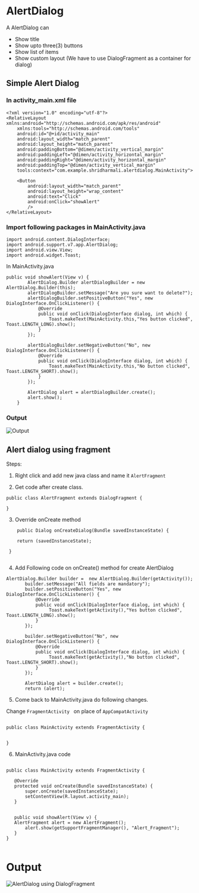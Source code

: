 # AlertDialog

A AlertDialog can

- Show title 
- Show upto three(3) buttons
- Show list of items
- Show custom layout (We have to use DialogFragment as a container for dialog)

## Simple Alert Dialog
### In  activity_main.xml file 

```
<?xml version="1.0" encoding="utf-8"?>
<RelativeLayout xmlns:android="http://schemas.android.com/apk/res/android"
    xmlns:tools="http://schemas.android.com/tools"
    android:id="@+id/activity_main"
    android:layout_width="match_parent"
    android:layout_height="match_parent"
    android:paddingBottom="@dimen/activity_vertical_margin"
    android:paddingLeft="@dimen/activity_horizontal_margin"
    android:paddingRight="@dimen/activity_horizontal_margin"
    android:paddingTop="@dimen/activity_vertical_margin"
    tools:context="com.example.shridharmali.alertdialog.MainActivity">

    <Button
        android:layout_width="match_parent"
        android:layout_height="wrap_content"
        android:text="Click"
        android:onClick="showAlert"
        />
</RelativeLayout>

```

### Import following packages in MainActivity.java

```
import android.content.DialogInterface;
import android.support.v7.app.AlertDialog;
import android.view.View;
import android.widget.Toast;
```


In MainActivity.java

```
public void showAlert(View v) {
        AlertDialog.Builder alertDialogBuilder = new AlertDialog.Builder(this);
        alertDialogBuilder.setMessage("Are you sure want to delete?");
        alertDialogBuilder.setPositiveButton("Yes", new DialogInterface.OnClickListener() {
            @Override
            public void onClick(DialogInterface dialog, int which) {
                Toast.makeText(MainActivity.this,"Yes button clicked", Toast.LENGTH_LONG).show();
            }
        });

        alertDialogBuilder.setNegativeButton("No", new DialogInterface.OnClickListener() {
            @Override
            public void onClick(DialogInterface dialog, int which) {
                Toast.makeText(MainActivity.this,"No button clicked", Toast.LENGTH_SHORT).show();
            }
        });

        AlertDialog alert = alertDialogBuilder.create();
        alert.show();
    }

```


### Output
![Output](https://github.com/shridharmalimca/iOSDev/blob/master/Android/step.png)


## Alert dialog using fragment

Steps:
1) Right click and add new java class and name it ``` AlertFragment ``` 

2) Get code after create class.

``` 
public class AlertFragment extends DialogFragment {

}

``` 

3) Override onCreate method

``` @Override
    public Dialog onCreateDialog(Bundle savedInstanceState) {
    
    return (savedInstanceState);
    
 }
    
```
 
 4) Add Following code on onCreate() method for create AlertDialog
 
 ```
 AlertDialog.Builder builder =  new AlertDialog.Builder(getActivity());
        builder.setMessage("All fields are mandatory");
        builder.setPositiveButton("Yes", new DialogInterface.OnClickListener() {
            @Override
            public void onClick(DialogInterface dialog, int which) {
                 Toast.makeText(getActivity(),"Yes button clicked", Toast.LENGTH_LONG).show();
            }
        });

        builder.setNegativeButton("No", new DialogInterface.OnClickListener() {
            @Override
            public void onClick(DialogInterface dialog, int which) {
                 Toast.makeText(getActivity(),"No button clicked", Toast.LENGTH_SHORT).show();
            }
        });

        AlertDialog alert = builder.create();
        return (alert);
 
 ```
 
 
 5) Come back to MainActivity.java do following changes. 
 
 Change ``` FragmentActivity  ``` on place of ``` AppCompatActivity ``` 
 
 ``` 

 public class MainActivity extends FragmentActivity {
 
 
 }
 
 ``` 
 
 6) MainActivity.java code 
 
 ```
 
 public class MainActivity extends FragmentActivity {

    @Override
    protected void onCreate(Bundle savedInstanceState) {
        super.onCreate(savedInstanceState);
        setContentView(R.layout.activity_main);
    }


    public void showAlert(View v) {
    AlertFragment alert = new AlertFragment();
        alert.show(getSupportFragmentManager(), "Alert_Fragment");
    }
}
 
 
 ```
 

# Output
![AlertDialog using DialogFragment](https://github.com/shridharmalimca/iOSDev/blob/master/Android/DialogFragment.png)

